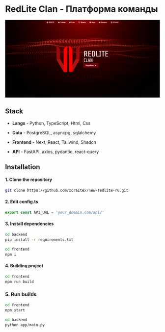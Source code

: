 # RedLite Clan - Платформа команды
![хазе](screen.png)

## Stack
- **Langs** - Python, TypeScript, Html, Css

- **Data** - PostgreSQL, asyncpg, sqlalchemy

- **Frontend** - Next, React, Tailwind, Shadcn

- **API** - FastAPI, axios, pydantic, react-query


## Installation
#### 1. Clone the repository
```bash
git clone https://github.com/xcraitex/new-redlite-ru.git
```

#### 2. Edit config.ts
```ts
export const API_URL = 'your_domain.com/api/'
```

#### 3. Install dependencies 
```bash
cd backend
pip install -r requirements.txt
```
```bash
cd frontend
npm i 
```

#### 4. Building project
```bash
cd frontend
npm run build
```

### 5. Run builds
```bash
cd frontend
npm start
```
```bash
cd backend
python app/main.py
```